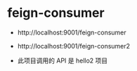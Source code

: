# feign-consumer

- http://localhost:9001/feign-consumer
- http://localhost:9001/feign-consumer2

- 此项目调用的 API 是 hello2 项目
